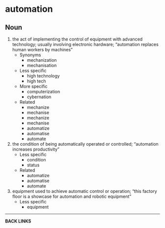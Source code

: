 # automation

## Noun

1. the act of implementing the control of equipment with advanced technology; usually involving electronic hardware; “automation replaces human workers by machines”
	- Synonyms
		- mechanization
		- mechanisation
	- Less specific
		- high technology
		- high tech
	- More specific
		- computerization
		- cybernation
	- Related
		- mechanize
		- mechanise
		- mechanize
		- mechanise
		- automatize
		- automatise
		- automate
2. the condition of being automatically operated or controlled; “automation increases productivity”
	- Less specific
		- condition
		- status
	- Related
		- automatize
		- automatise
		- automate
3. equipment used to achieve automatic control or operation; “this factory floor is a showcase for automation and robotic equipment”
	- Less specific
		- equipment


---
**BACK LINKS**